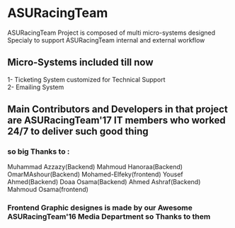 # ASURacingTeam 
ASURacingTeam Project is composed of multi micro-systems designed Specialy to support ASURacingTeam internal and external workflow

## Micro-Systems included till now
1- Ticketing System customized for Technical Support<br>
2- Emailing System<br>

## Main Contributors and Developers in that project are ASURacingTeam'17 IT members who worked 24/7 to deliver such good thing
### so big Thanks to :
Muhammad Azzazy(Backend)
Mahmoud Hanoraa(Backend)
OmarMAshour(Backend)
Mohamed-Elfeky(frontend)
Yousef Ahmed(Backend)
Doaa Osama(Backend)
Ahmed Ashraf(Backend)
Mahmoud Osama(frontend)

### Frontend Graphic designes is made by our Awesome ASURacingTeam'16 Media Department so Thanks to them



